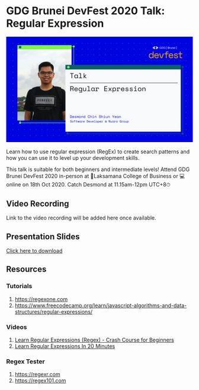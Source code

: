 # GDG Brunei DevFest 2020 Talk: Regular Expression

![Regular Expression Talk by Desmond Chin](./cover.png)

Learn how to use regular expression (RegEx) to create search patterns and how you can use it to level up your development skills.

This talk is suitable for both beginners and intermediate levels! Attend GDG Brunei DevFest 2020 in-person at 📍Laksamana College of Business or 💻online on 18th Oct 2020. Catch Desmond at 11.15am-12pm UTC+8⏱

## Video Recording

Link to the video recording will be added here once available.

## Presentation Slides

[Click here to download](./Regex_Presentation.pdf)

## Resources

### Tutorials

1. https://regexone.com
1. https://www.freecodecamp.org/learn/javascript-algorithms-and-data-structures/regular-expressions/

### Videos

1. [Learn Regular Expressions (Regex) - Crash Course for Beginners](https://www.youtube.com/watch?v=ZfQFUJhPqMM)
1. [Learn Regular Expressions In 20 Minutes](https://www.youtube.com/watch?v=rhzKDrUiJVk)

### Regex Tester

1. https://regexr.com
1. https://regex101.com